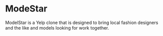 # ModeStar

ModelStar is a Yelp clone that is designed to bring local fashion designers and the like and models looking for work together.
